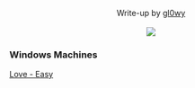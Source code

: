 <p align="center">
  Write-up by
  <a href="https://app.hackthebox.com/profile/216556">gl0wy</a>
  <br><br>
  <img src="https://user-images.githubusercontent.com/98056797/152461481-5104695c-04fd-43c4-9757-38fa5411897b.png">
</p>

### Windows Machines

[Love - Easy](https://gl0wyy.github.io/HackTheBox/love-windows)
